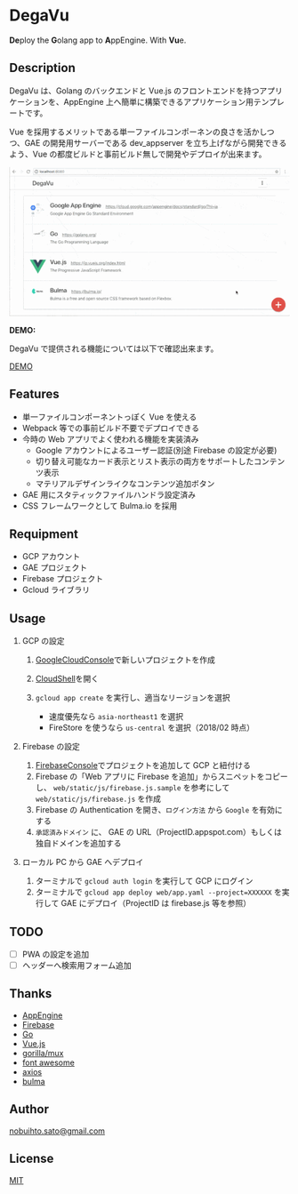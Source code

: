 # DegaVu

**De**ploy the **G**olang app to **A**ppEngine. With **Vu**e.

## Description

DegaVu は、Golang のバックエンドと Vue.js のフロントエンドを持つアプリケーションを、AppEngine 上へ簡単に構築できるアプリケーション用テンプレートです。

Vue を採用するメリットである単一ファイルコンポーネンの良さを活かしつつ、GAE の開発用サーバーである dev_appserver を立ち上げながら開発できるよう、Vue の都度ビルドと事前ビルド無しで開発やデプロイが出来ます。

![screen](https://raw.githubusercontent.com/nobuhito/DegaVu/master/screen.gif?raw=true)

**DEMO:**

DegaVu で提供される機能については以下で確認出来ます。

[DEMO](http://degavu.bulkus.net/)

## Features

* 単一ファイルコンポーネントっぽく Vue を使える
* Webpack 等での事前ビルド不要でデプロイできる
* 今時の Web アプリでよく使われる機能を実装済み
  * Google アカウントによるユーザー認証(別途 Firebase の設定が必要)
  * 切り替え可能なカード表示とリスト表示の両方をサポートしたコンテンツ表示
  * マテリアルデザインライクなコンテンツ追加ボタン
* GAE 用にスタティックファイルハンドラ設定済み
* CSS フレームワークとして Bulma.io を採用

## Requipment

* GCP アカウント
* GAE プロジェクト
* Firebase プロジェクト
* Gcloud ライブラリ

## Usage

1. GCP の設定

   1. [GoogleCloudConsole](https://console.cloud.google.com/)で新しいプロジェクトを作成
   1. [CloudShell](https://console.cloud.google.com/cloudshell)を開く
   1. `gcloud app create` を実行し、適当なリージョンを選択

      * 速度優先なら `asia-northeast1` を選択
      * FireStore を使うなら `us-central` を選択（2018/02 時点）

1. Firebase の設定

   1. [FirebaseConsole](https://console.firebase.google.com)でプロジェクトを追加して GCP と紐付ける
   1. Firebase の「Web アプリに Firebase を追加」からスニペットをコピーし、 `web/static/js/firebase.js.sample` を参考にして `web/static/js/firebase.js` を作成
   1. Firebase の Authentication を開き、`ログイン方法` から `Google` を有効にする
   1. `承認済みドメイン` に、 GAE の URL（ProjectID.appspot.com）もしくは独自ドメインを追加する

1. ローカル PC から GAE へデプロイ

   1. ターミナルで `gcloud auth login` を実行して GCP にログイン
   1. ターミナルで `gcloud app deploy web/app.yaml --project=XXXXXX` を実行して GAE にデプロイ（ProjectID は firebase.js 等を参照）

## TODO

* [ ] PWA の設定を追加
* [ ] ヘッダーへ検索用フォーム追加

## Thanks

* [AppEngine](https://cloud.google.com/appengine/)
* [Firebase](https://firebase.google.com/)
* [Go](http://golang.org/)
* [Vue.js](https://vuejs.org/index.html)
* [gorilla/mux](https://github.com/gorilla/mux)
* [font awesome](https://fontawesome.com/)
* [axios](https://github.com/axios/axios)
* [bulma](https://bulma.io/)

## Author

[nobuihto.sato@gmail.com](mailto:nobuhito.sato@gmail.com)

## License

[MIT](https://raw.githubusercontent.com/nobuhito/DegaVu/master/LICENSE)
